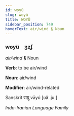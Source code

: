 ```yaml
---
id: woyü
slug: woyü
title: WOYÜ
sidebar_position: 749
hoverText: air/wind § Noun
---
```


### woyü&emsp;<span kind="abugida">ʒɀʄ</span>

*air/wind* **§** Noun

**Verb**: to be air/wind

**Noun**: air/wind

**Modifier**: air/wind-related

Sanskrit वायु vāyú [ʋäː.juː]

*Indo-Iranian Language Family*